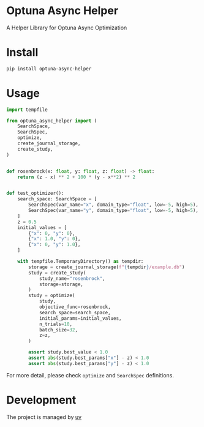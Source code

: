 # Optuna Async Helper
A Helper Library for Optuna Async Optimization

# Install

```bash
pip install optuna-async-helper
```

# Usage

```python
import tempfile

from optuna_async_helper import (
    SearchSpace,
    SearchSpec,
    optimize,
    create_journal_storage,
    create_study,
)


def rosenbrock(x: float, y: float, z: float) -> float:
    return (z - x) ** 2 + 100 * (y - x**2) ** 2


def test_optimizer():
    search_space: SearchSpace = [
        SearchSpec(var_name="x", domain_type="float", low=-5, high=5),
        SearchSpec(var_name="y", domain_type="float", low=-5, high=5),
    ]
    z = 0.5
    initial_values = [
        {"x": 0, "y": 0},
        {"x": 1.0, "y": 0},
        {"x": 0, "y": 1.0},
    ]

    with tempfile.TemporaryDirectory() as tempdir:
        storage = create_journal_storage(f"{tempdir}/example.db")
        study = create_study(
            study_name="rosenbrock",
            storage=storage,
        )
        study = optimize(
            study,
            objective_func=rosenbrock,
            search_space=search_space,
            initial_params=initial_values,
            n_trials=10,
            batch_size=32,
            z=z,
        )

        assert study.best_value < 1.0
        assert abs(study.best_params["x"] - z) < 1.0
        assert abs(study.best_params["y"] - z) < 1.0
```

For more detail, please check `optimize` and `SearchSpec` definitions.

# Development

The project is managed by [uv](https://docs.astral.sh/uv/)